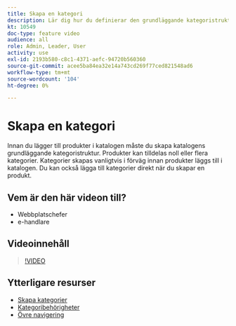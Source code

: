 ```yaml
---
title: Skapa en kategori
description: Lär dig hur du definierar den grundläggande kategoristrukturen för din produktkatalog.
kt: 10549
doc-type: feature video
audience: all
role: Admin, Leader, User
activity: use
exl-id: 2193b580-c8c1-4371-aefc-94720b560360
source-git-commit: acee5ba84ea32e14a743cd269f77ced821548ad6
workflow-type: tm+mt
source-wordcount: '104'
ht-degree: 0%

---
```


# Skapa en kategori

Innan du lägger till produkter i katalogen måste du skapa katalogens grundläggande kategoristruktur. Produkter kan tilldelas noll eller flera kategorier. Kategorier skapas vanligtvis i förväg innan produkter läggs till i katalogen. Du kan också lägga till kategorier direkt när du skapar en produkt.

## Vem är den här videon till?

- Webbplatschefer
- e-handlare

## Videoinnehåll

>[!VIDEO](https://video.tv.adobe.com/v/343746?quality=12&learn=on)

## Ytterligare resurser

- [Skapa kategorier](https://docs.magento.com/user-guide/catalog/category-create.html)
- [Kategoribehörigheter](https://docs.magento.com/user-guide/catalog/category-permissions.html)
- [Övre navigering](https://docs.magento.com/user-guide/catalog/navigation-top.html)
